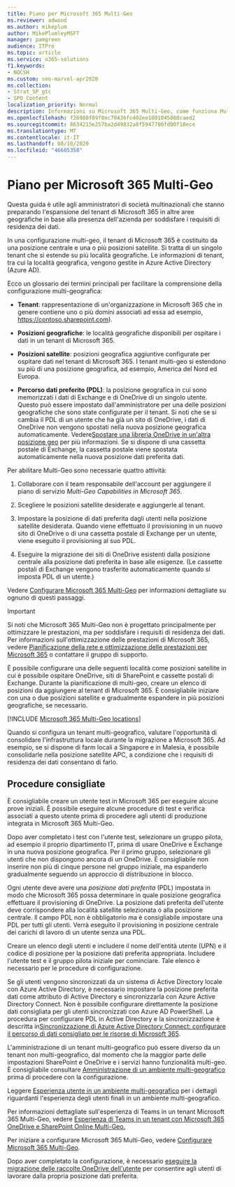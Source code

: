 ```yaml
---
title: Piano per Microsoft 365 Multi-Geo
ms.reviewer: adwood
ms.author: mikeplum
author: MikePlumleyMSFT
manager: pamgreen
audience: ITPro
ms.topic: article
ms.service: o365-solutions
f1.keywords:
- NOCSH
ms.custom: seo-marvel-apr2020
ms.collection:
- Strat_SP_gtc
- SPO_Content
localization_priority: Normal
description: Informazioni su Microsoft 365 Multi-Geo, come funziona Multi-Geo e quali posizioni geografiche sono disponibili per l'archiviazione dei dati.
ms.openlocfilehash: f26980f09f8ec70436fc402ee1001045860caed2
ms.sourcegitcommit: 8634215e257ba2d49832a8f5947700fd00f18ece
ms.translationtype: MT
ms.contentlocale: it-IT
ms.lasthandoff: 08/10/2020
ms.locfileid: "46605358"
---
```

# <a name="plan-for-microsoft-365-multi-geo"></a>Piano per Microsoft 365 Multi-Geo

Questa guida è utile agli amministratori di società multinazionali che stanno preparando l'espansione del tenant di Microsoft 365 in altre aree geografiche in base alla presenza dell'azienda per soddisfare i requisiti di residenza dei dati.

In una configurazione multi-geo, il tenant di Microsoft 365 è costituito da una posizione centrale e una o più posizioni satellite. Si tratta di un singolo tenant che si estende su più località geografiche. Le informazioni di tenant, tra cui la località geografica, vengono gestite in Azure Active Directory (Azure AD).

Ecco un glossario dei termini principali per facilitare la comprensione della configurazione multi-geografica:

-   **Tenant**: rappresentazione di un'organizzazione in Microsoft 365 che in genere contiene uno o più domini associati ad essa ad esempio, https://contoso.sharepoint.com). 

-   **Posizioni geografiche**: le località geografiche disponibili per ospitare i dati in un tenant di Microsoft 365.

-   **Posizioni satellite**: posizioni geografica aggiuntive configurate per ospitare dati nel tenant di Microsoft 365. I tenant multi-geo si estendono su più di una posizione geografica, ad esempio, America del Nord ed Europa.

-   **Percorso dati preferito (PDL)**: la posizione geografica in cui sono memorizzati i dati di Exchange e di OneDrive di un singolo utente. Questo può essere impostato dall'amministratore per una delle posizioni geografiche che sono state configurate per il tenant. Si noti che se si cambia il PDL di un utente che ha già un sito di OneDrive, i dati di OneDrive non vengono spostati nella nuova posizione geografica automaticamente. Vedere[Spostare una libreria OneDrive in un'altra posizione geo](move-onedrive-between-geo-locations.md) per più informazioni. Se si dispone di una cassetta postale di Exchange, la cassetta postale viene spostata automaticamente nella nuova posizione dati preferita dati.

Per abilitare Multi-Geo sono necessarie quattro attività:

1.  Collaborare con il team responsabile dell'account per aggiungere il piano di servizio _Multi-Geo Capabilities in Microsoft 365_.

2.  Scegliere le posizioni satellite desiderate e aggiungerle al tenant.

3.  Impostare la posizione di dati preferita dagli utenti nella posizione satellite desiderata. Quando viene effettuato il provisioning in un nuovo sito di OneDrive o di una cassetta postale di Exchange per un utente, viene eseguito il provisioning al suo PDL.

4.  Eseguire la migrazione dei siti di OneDrive esistenti dalla posizione centrale alla posizione dati preferita in base alle esigenze. (Le cassette postali di Exchange vengono trasferite automaticamente quando si imposta PDL di un utente.)

Vedere [Configurare Microsoft 365 Multi-Geo](multi-geo-tenant-configuration.md) per informazioni dettagliate su ognuno di questi passaggi.

> [!IMPORTANT]
> Si noti che Microsoft 365 Multi-Geo non è progettato principalmente per ottimizzare le prestazioni, ma per soddisfare i requisiti di residenza dei dati. Per informazioni sull'ottimizzazione delle prestazioni di Microsoft 365, vedere [Pianificazione della rete e ottimizzazione delle prestazioni per Microsoft 365](https://support.office.com/article/e5f1228c-da3c-4654-bf16-d163daee8848) o contattare il gruppo di supporto.

È possibile configurare una delle seguenti località come posizioni satellite in cui è possibile ospitare OneDrive, siti di SharePoint e cassette postali di Exchange. Durante la pianificazione di multi-geo, creare un elenco di posizioni da aggiungere al tenant di Microsoft 365. È consigliabile iniziare con una o due posizioni satellite e gradualmente espandere in più posizioni geografiche, se necessario.

[!INCLUDE [Microsoft 365 Multi-Geo locations](includes/office-365-multi-geo-locations.md)]

Quando si configura un tenant multi-geografico, valutare l'opportunità di consolidare l'infrastruttura locale durante la migrazione a Microsoft 365. Ad esempio, se si dispone di farm locali a Singapore e in Malesia, è possibile consolidarle nella posizione satellite APC, a condizione che i requisiti di residenza dei dati consentano di farlo.

## <a name="best-practices"></a>Procedure consigliate

È consigliabile creare un utente test in Microsoft 365 per eseguire alcune prove iniziali. È possibile eseguire alcune procedure di test e verifica associati a questo utente prima di procedere agli utenti di produzione integrata in Microsoft 365 Multi-Geo.

Dopo aver completato i test con l'utente test, selezionare un gruppo pilota, ad esempio il proprio dipartimento IT, prima di usare OneDrive e Exchange in una nuova posizione geografica. Per il primo gruppo, selezionare gli utenti che non dispongono ancora di un OneDrive. È consigliabile non inserire non più di cinque persone nel gruppo iniziale, ma espanderlo gradualmente seguendo un approccio di distribuzione in blocco.

Ogni utente deve avere una *posizione dati preferita* (PDL) impostata in modo che Microsoft 365 possa determinare in quale posizione geografica effettuare il provisioning di OneDrive. La posizione dati preferita dell'utente deve corrispondere alla località satellite selezionata o alla posizione centrale. Il campo PDL non è obbligatorio ma è consigliabile impostare una PDL per tutti gli utenti. Verrà eseguito il provisioning in posizione centrale dei carichi di lavoro di un utente senza una PDL.

Creare un elenco degli utenti e includere il nome dell'entità utente (UPN) e il codice di posizione per la posizione dati preferita appropriata. Includere l'utente test e il gruppo pilota iniziale per cominciare. Tale elenco è necessario per le procedure di configurazione.

Se gli utenti vengono sincronizzati da un sistema di Active Directory locale con Azure Active Directory, è necessario impostare la posizione preferita dati come attributo di Active Directory e sincronizzarla con Azure Active Directory Connect. Non è possibile configurare direttamente la posizione dati consigliata per gli utenti sincronizzati con Azure AD PowerShell. La procedura per configurare PDL in Active Directory e la sincronizzazione è descritta in[Sincronizzazione di Azure Active Directory Connect: configurare il percorso di dati consigliato per le risorse di Microsoft 365](https://docs.microsoft.com/azure/active-directory/connect/active-directory-aadconnectsync-feature-preferreddatalocation).

L'amministrazione di un tenant multi-geografico può essere diverso da un tenant non multi-geografico, dal momento che la maggior parte delle impostazioni SharePoint e OneDrive e i servizi hanno funzionalità multi-geo. È consigliabile consultare [Amministrazione di un ambiente multi-geografico](administering-a-multi-geo-environment.md) prima di procedere con la configurazione.

Leggere [Esperienza utente in un ambiente multi-geografico](multi-geo-user-experience.md) per i dettagli riguardanti l'esperienza degli utenti finali in un ambiente multi-geografico.

Per informazioni dettagliate sull'esperienza di Teams in un tenant Microsoft 365 Multi-Geo, vedere [Esperienza di Teams in un tenant con Microsoft 365 OneDrive e SharePoint Online Multi-Geo.](https://docs.microsoft.com/microsoftteams/teams-experience-o365odb-spo-multi-geo)

Per iniziare a configurare Microsoft 365 Multi-Geo, vedere [Configurare Microsoft 365 Multi-Geo](multi-geo-tenant-configuration.md).

Dopo aver completato la configurazione, è necessario [eseguire la migrazione delle raccolte OneDrive dell'utente](move-onedrive-between-geo-locations.md) per consentire agli utenti di lavorare dalla propria posizione dati preferita.
